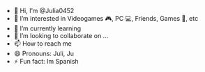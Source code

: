 - 👋 Hi, I’m @Julia0452
- 👀 I’m interested in Videogames 🎮, PC 💻, Friends, Games 🎲, etc
- 🌱 I’m currently learning 
- 💞️ I’m looking to collaborate on ...
- 📫 How to reach me 
- 😄 Pronouns: Juli, Ju
- ⚡ Fun fact: Im Spanish 

<!---
Julia0452/Julia0452 is a ✨ special ✨ repository because its `README.md` (this file) appears on your GitHub profile.
You can click the Preview link to take a look at your changes.
--->
